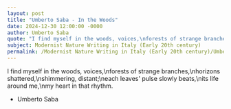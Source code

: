 ```yaml
---
layout: post
title: "Umberto Saba - In the Woods"
date: 2024-12-30 12:00:00 -0000
author: Umberto Saba
quote: "I find myself in the woods, voices,\nforests of strange branches,\nhorizons shattered,\nshimmering, distant;\neach leaves' pulse slowly beats,\nits life around me,\nmy heart in that rhythm."
subject: Modernist Nature Writing in Italy (Early 20th century)
permalink: /Modernist Nature Writing in Italy (Early 20th century)/Umberto Saba/Umberto Saba - In the Woods
---
```


I find myself in the woods, voices,\nforests of strange branches,\nhorizons shattered,\nshimmering, distant;\neach leaves' pulse slowly beats,\nits life around me,\nmy heart in that rhythm.



- Umberto Saba
